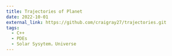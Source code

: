 ```yaml
---
title: Trajectories of Planet
date: 2022-10-01
external_link: https://github.com/craigray27/trajectories.git
tags:
  - C++
  - PDEs
  - Solar Sysytem，Universe
---
```



<!--more-->
